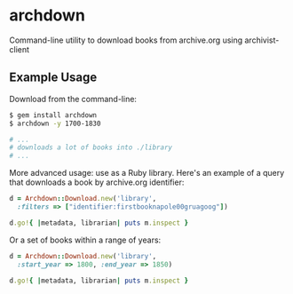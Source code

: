 archdown
========

Command-line utility to download books from archive.org using archivist-client

Example Usage
-------------

Download from the command-line:

```sh
$ gem install archdown
$ archdown -y 1700-1830

# ...
# downloads a lot of books into ./library
# ...
```

More advanced usage: use as a Ruby library. Here's an example of a query that downloads a book by archive.org identifier:

```ruby
d = Archdown::Download.new('library',
  :filters => ["identifier:firstbooknapole00gruagoog"])

d.go!{ |metadata, librarian| puts m.inspect }
```

Or a set of books within a range of years:

```ruby
d = Archdown::Download.new('library',
  :start_year => 1800, :end_year => 1850)

d.go!{ |metadata, librarian| puts m.inspect }
```